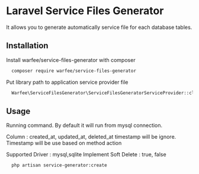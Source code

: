 
# Laravel Service Files Generator

It allows you to generate automatically service file for each database tables.

## Installation

Install warfee/service-files-generator with composer

```bash
  composer require warfee/service-files-generator
```

Put library path to application service provider file

```bash
  Warfee\ServiceFilesGenerator\ServiceFilesGeneratorServiceProvider::class,

```

    
## Usage

Running command. By default it will run from mysql connection.

Column : created_at, updated_at, deleted_at timestamp will be ignore. Timestamp will be use based on method action

Supported Driver : mysql,sqlite
Implement Soft Delete : true, false

```bash
  php artisan service-generator:create
```